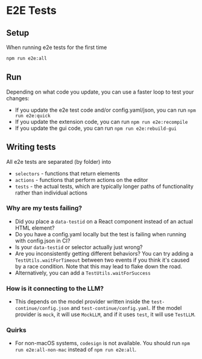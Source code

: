 # E2E Tests

## Setup

When running e2e tests for the first time

```bash
npm run e2e:all
```

## Run

Depending on what code you update, you can use a faster loop to test your changes:

- If you update the e2e test code and/or config.yaml/json, you can run `npm run e2e:quick`
- If you update the extension code, you can run `npm run e2e:recompile`
- If you update the gui code, you can run `npm run e2e:rebuild-gui`

## Writing tests

All e2e tests are separated (by folder) into

- `selectors` - functions that return elements
- `actions` - functions that perform actions on the editor
- `tests` - the actual tests, which are typically longer paths of functionality rather than individual actions

### Why are my tests failing?

- Did you place a `data-testid` on a React component instead of an actual HTML element?
- Do you have a config.yaml locally but the test is failing when running with config.json in CI?
- Is your `data-testid` or selector actually just wrong?
- Are you inconsistently getting different behaviors? You can try adding a `TestUtils.waitForTimeout` between two events if you think it's caused by a race condition. Note that this may lead to flake down the road.
- Alternatively, you can add a `TestUtils.waitForSuccess`

### How is it connecting to the LLM?

- This depends on the model provider written inside the `test-continue/config.json` and `test-continue/config.yaml`. If the model provider is `mock`, it will use `MockLLM`, and if it uses `test`, it will use `TestLLM`.

### Quirks

- For non-macOS systems, `codesign` is not available. You should run `npm run e2e:all-non-mac` instead of `npm run e2e:all`.
